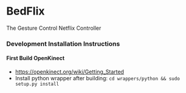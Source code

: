 # BedFlix
The Gesture Control Netflix Controller

### Development Installation Instructions
#### First Build OpenKinect
  * https://openkinect.org/wiki/Getting_Started
  * Install python wrapper after building: `cd wrappers/python && sudo setup.py install`
